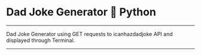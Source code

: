 # Dad Joke Generator :man: Python

---

Dad Joke Generator using GET requests to icanhazdadjoke API and displayed through Terminal.

---
